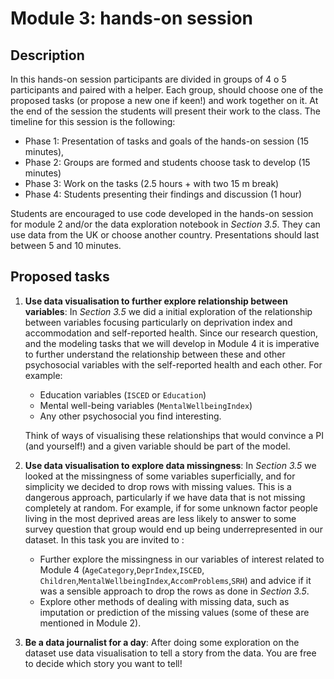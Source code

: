 # Module 3: hands-on session

## Description
In this hands-on session participants are divided in groups of 4 o 5 participants and paired with a helper. Each group, 
should choose one of the proposed tasks (or propose a new one if keen!) and work together on it. At the end of the
session the students will present their work to the class.
The timeline for this session is the following:
- Phase 1: Presentation of tasks and goals of the hands-on session (15 minutes),
- Phase 2: Groups are formed and students choose task to develop (15 minutes)  
- Phase 3: Work on the tasks (2.5 hours + with two 15 m break) 
- Phase 4: Students presenting their findings and discussion (1 hour)      

Students are encouraged to use code developed in the hands-on session for module 2 and/or the data exploration notebook in
_Section 3.5_. They can use data from the UK or choose another country. Presentations should last between 5 and 10 minutes.

## Proposed tasks      

1. **Use data visualisation to further explore relationship between variables**: In _Section 3.5_ we did a initial exploration of the relationship between variables 
   focusing particularly on deprivation index and accommodation and self-reported health. Since our research question, and the
   modeling tasks that we will develop in Module 4 it is imperative to further understand the relationship between these and other psychosocial variables
   with the self-reported health and each other. For example:    
   - Education variables (`ISCED` or `Education`)
   - Mental well-being variables (`MentalWellbeingIndex`)
   - Any other psychosocial you find interesting.
     
    Think of ways of visualising these relationships that would  convince a PI (and yourself!) and a given variable should be part of the model.


2. **Use data visualisation to explore data missingness**: In _Section 3.5_ we looked at the missingness of some variables superficially, and for simplicity
   we decided to drop rows with missing values. This is a dangerous approach, particularly if we have data that is not missing completely at random. For example, 
   if for some unknown factor people living in the most deprived areas are less likely to answer to some survey question 
   that group would end up being underrepresented in our dataset. In this task you are invited to :
   - Further explore the missingness in our variables of interest related to Module 4 (`AgeCategory`,`DeprIndex`,`ISCED`,
     `Children`,`MentalWellbeingIndex`,`AccomProblems`,`SRH`) and advice if it was a sensible approach to drop the rows as done in _Section 3.5_.
    - Explore other methods of dealing with missing data, such as imputation or prediction of the missing values (some of these are mentioned in Module 2).
    

3. **Be a data journalist for a day**: After doing some exploration on the dataset use data visualisation to tell a story 
   from the data. You are free to decide which story you want to tell!